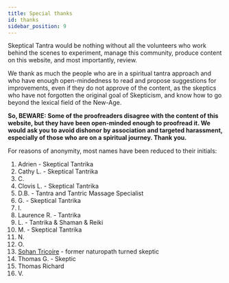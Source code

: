 ```yaml
---
title: Special thanks
id: thanks
sidebar_position: 9
---
```


Skeptical Tantra would be nothing without all the volunteers who work behind the scenes to experiment, manage this community, produce content on this website, and most importantly, review.

We thank as much the people who are in a spiritual tantra approach and who have enough open-mindedness to read and propose suggestions for improvements, even if they do not approve of the content, as the skeptics who have not forgotten the original goal of Skepticism, and know how to go beyond the lexical field of the New-Age.

**So, BEWARE: Some of the proofreaders disagree with the content of this website, but they have been open-minded enough to proofread it.
We would ask you to avoid dishonor by association and targeted harassment, especially of those who are on a spiritual journey. Thank you.**

For reasons of anonymity, most names have been reduced to their initials:

1. Adrien - Skeptical Tantrika
1. Cathy L. - Skeptical Tantrika
1. C.
1. Clovis L. - Skeptical Tantrika
1. D.B. - Tantra and Tantric Massage Specialist
1. G. - Skeptical Tantrika
1. I.
1. Laurence R. - Tantrika
1. L. - Tantrika & Shaman & Reiki
1. M. - Skeptical Tantrika
1. N.
1. O.
1. [Sohan Tricoire]( https://sohan-tricoire.jimdofree.com/) - former naturopath turned skeptic
1. Thomas G. - Skeptic
1. Thomas Richard
1. V.
